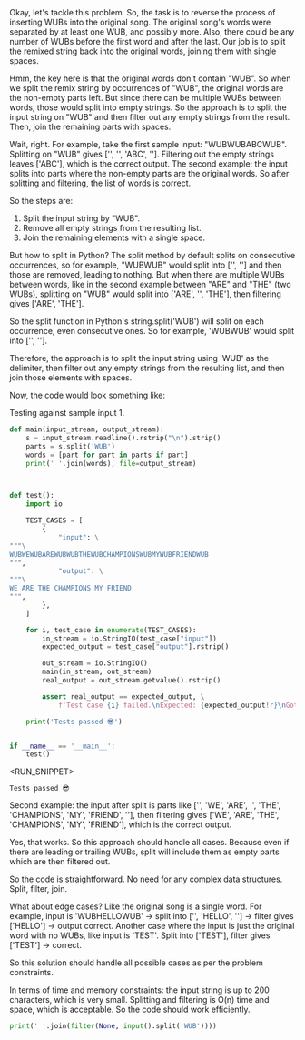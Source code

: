<think>
Okay, let's tackle this problem. So, the task is to reverse the process of inserting WUBs into the original song. The original song's words were separated by at least one WUB, and possibly more. Also, there could be any number of WUBs before the first word and after the last. Our job is to split the remixed string back into the original words, joining them with single spaces.

Hmm, the key here is that the original words don't contain "WUB". So when we split the remix string by occurrences of "WUB", the original words are the non-empty parts left. But since there can be multiple WUBs between words, those would split into empty strings. So the approach is to split the input string on "WUB" and then filter out any empty strings from the result. Then, join the remaining parts with spaces.

Wait, right. For example, take the first sample input: "WUBWUBABCWUB". Splitting on "WUB" gives ['', '', 'ABC', '']. Filtering out the empty strings leaves ['ABC'], which is the correct output. The second example: the input splits into parts where the non-empty parts are the original words. So after splitting and filtering, the list of words is correct.

So the steps are:

1. Split the input string by "WUB".
2. Remove all empty strings from the resulting list.
3. Join the remaining elements with a single space.

But how to split in Python? The split method by default splits on consecutive occurrences, so for example, "WUBWUB" would split into ['', ''] and then those are removed, leading to nothing. But when there are multiple WUBs between words, like in the second example between "ARE" and "THE" (two WUBs), splitting on "WUB" would split into ['ARE', '', 'THE'], then filtering gives ['ARE', 'THE'].

So the split function in Python's string.split('WUB') will split on each occurrence, even consecutive ones. So for example, 'WUBWUB' would split into ['', ''].

Therefore, the approach is to split the input string using 'WUB' as the delimiter, then filter out any empty strings from the resulting list, and then join those elements with spaces.

Now, the code would look something like:

Testing against sample input 1.

```python
def main(input_stream, output_stream):
    s = input_stream.readline().rstrip("\n").strip()
    parts = s.split('WUB')
    words = [part for part in parts if part]
    print(' '.join(words), file=output_stream)



def test():
    import io

    TEST_CASES = [
        {
            "input": \
"""\
WUBWEWUBAREWUBWUBTHEWUBCHAMPIONSWUBMYWUBFRIENDWUB
""",
            "output": \
"""\
WE ARE THE CHAMPIONS MY FRIEND
""",
        }, 
    ]

    for i, test_case in enumerate(TEST_CASES):
        in_stream = io.StringIO(test_case["input"])
        expected_output = test_case["output"].rstrip()

        out_stream = io.StringIO()
        main(in_stream, out_stream)
        real_output = out_stream.getvalue().rstrip()

        assert real_output == expected_output, \
            f'Test case {i} failed.\nExpected: {expected_output!r}\nGot: {real_output!r}'

    print('Tests passed 😎')


if __name__ == '__main__':
    test()


```

<RUN_SNIPPET>
```output
Tests passed 😎

```

Second example: the input after split is parts like ['', 'WE', 'ARE', '', 'THE', 'CHAMPIONS', 'MY', 'FRIEND', ''], then filtering gives ['WE', 'ARE', 'THE', 'CHAMPIONS', 'MY', 'FRIEND'], which is the correct output.

Yes, that works. So this approach should handle all cases. Because even if there are leading or trailing WUBs, split will include them as empty parts which are then filtered out.

So the code is straightforward. No need for any complex data structures. Split, filter, join.

What about edge cases? Like the original song is a single word. For example, input is 'WUBHELLOWUB' → split into ['', 'HELLO', ''] → filter gives ['HELLO'] → output correct. Another case where the input is just the original word with no WUBs, like input is 'TEST'. Split into ['TEST'], filter gives ['TEST'] → correct.

So this solution should handle all possible cases as per the problem constraints.

In terms of time and memory constraints: the input string is up to 200 characters, which is very small. Splitting and filtering is O(n) time and space, which is acceptable. So the code should work efficiently.
</think>

```python
print(' '.join(filter(None, input().split('WUB'))))
```
